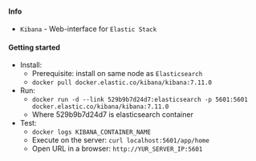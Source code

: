 #### Info
* `Kibana` - Web-interface for `Elastic Stack`

#### Getting started
* Install:
    * Prerequisite: install on same node as `Elasticsearch`
    * `docker pull docker.elastic.co/kibana/kibana:7.11.0`
* Run:
    * `docker run -d --link 529b9b7d24d7:elasticsearch -p 5601:5601 docker.elastic.co/kibana/kibana:7.11.0`
    * Where 529b9b7d24d7 is elasticsearch container
* Test:
    * `docker logs KIBANA_CONTAINER_NAME`
    * Execute on the server: `curl localhost:5601/app/home`
    * Open URL in a browser: `http://YUR_SERVER_IP:5601`
